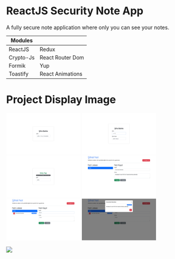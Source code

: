 # ReactJS Security Note App
A fully secure note application where only you can see your notes.

Modules | |
------------- | -------------
ReactJS | Redux
Crypto-Js | React Router Dom
Formik | Yup 
Toastify | React Animations 

# Project Display Image
<p>
<img src="https://github.com/hakanozer/ReactJS_Security_Note_App/blob/master/app_images/1.png" width="200"/>
<img src="https://github.com/hakanozer/ReactJS_Security_Note_App/blob/master/app_images/2.png" width="200"/>
<img src="https://github.com/hakanozer/ReactJS_Security_Note_App/blob/master/app_images/3.png" width="200"/>
<img src="https://github.com/hakanozer/ReactJS_Security_Note_App/blob/master/app_images/4.png" width="200"/>
<img src="https://github.com/hakanozer/ReactJS_Security_Note_App/blob/master/app_images/5.png" width="200"/>
<img src="https://github.com/hakanozer/ReactJS_Security_Note_App/blob/master/app_images/6.png" width="200"/>
</p>

<img src="https://github.com/hakanozer/ReactJS_Security_Note_App/blob/master/app_images/7.gif" width="%100"/>
